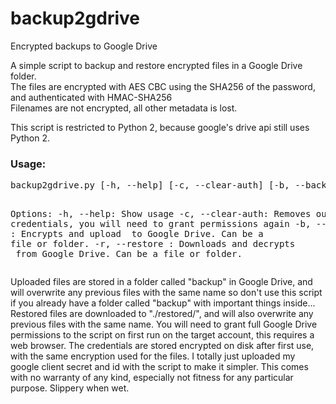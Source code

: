 # backup2gdrive
Encrypted backups to Google Drive

A simple script to backup and restore encrypted files in a Google Drive folder.<br/>
The files are encrypted with AES CBC using the SHA256 of the password, and authenticated with HMAC-SHA256<br/>
Filenames are not encrypted, all other metadata is lost.<br/>

This script is restricted to Python 2, because google's drive api still uses Python 2.

<h3>Usage:</h3>
<pre>
backup2gdrive.py [-h, --help] [-c, --clear-auth] [-b, --backup <localpath>] [-r, --restore <remotepath>]

Options:
  -h, --help: Show usage
  -c, --clear-auth: Removes our local credentials, you will need to grant permissions again
  -b, --backup <localpath>: Encrypts and upload <localpath> to Google Drive. Can be a file or folder.
  -r, --restore <remotepath>: Downloads and decrypts <remotepath> from Google Drive. Can be a file or folder.
</pre>


Uploaded files are stored in a folder called "backup" in Google Drive, and will overwrite any previous files with the same name so don't use this script if you already have a folder called "backup" with important things inside... 
Restored files are downloaded to "./restored/", and will also overwrite any previous files with the same name.
You will need to grant full Google Drive permissions to the script on first run on the target account, this requires a web browser. The credentials are stored encrypted on disk after first use, with the same encryption used for the files.
I totally just uploaded my google client secret and id with the script to make it simpler.
This comes with no warranty of any kind, especially not fitness for any particular purpose. Slippery when wet.
